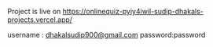 Project is live on
https://onlinequiz-pyiy4iwil-sudip-dhakals-projects.vercel.app/

username : dhakalsudip900@gmail.com
password:password
